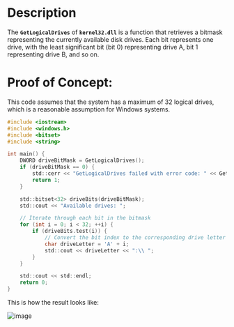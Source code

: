 # Description

The **`GetLogicalDrives`** of **`kernel32.dll`** is a function that retrieves a bitmask representing the currently available disk drives. Each bit represents one drive, with the least significant bit (bit 0) representing drive A, bit 1 representing drive B, and so on.

# Proof of Concept:

This code assumes that the system has a maximum of 32 logical drives, which is a reasonable assumption for Windows systems.

```c
#include <iostream>
#include <windows.h>
#include <bitset>
#include <string>

int main() {
    DWORD driveBitMask = GetLogicalDrives();
    if (driveBitMask == 0) {
        std::cerr << "GetLogicalDrives failed with error code: " << GetLastError() << std::endl;
        return 1;
    }

    std::bitset<32> driveBits(driveBitMask);
    std::cout << "Available drives: ";

    // Iterate through each bit in the bitmask
    for (int i = 0; i < 32; ++i) {
        if (driveBits.test(i)) {
            // Convert the bit index to the corresponding drive letter
            char driveLetter = 'A' + i;
            std::cout << driveLetter << ":\\ ";
        }
    }

    std::cout << std::endl;
    return 0;
}
```

This is how the result looks like:

![image](https://github.com/DebugPrivilege/WindowsAP1/assets/63166600/7b045dbd-14b4-4803-b3f8-3d8b5abe02e8)


